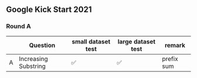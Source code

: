 ## Google Kick Start 2021

### Round A

|     | Question   | small dataset test | large dataset test | remark                            |
| --- | ---------- | ------------------ | ------------------ | --------------------------------- |
| A   | Increasing Substring | ✅                 | ✅                 | prefix sum                              |
